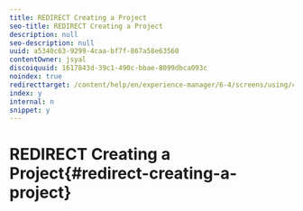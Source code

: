 ```yaml
---
title: REDIRECT Creating a Project
seo-title: REDIRECT Creating a Project
description: null
seo-description: null
uuid: a5340c63-9299-4caa-bf7f-867a58e63560
contentOwner: jsyal
discoiquuid: 1617843d-39c1-490c-bbae-8099dbca093c
noindex: true
redirecttarget: /content/help/en/experience-manager/6-4/screens/using/creating-a-screens-project
index: y
internal: n
snippet: y
---
```


# REDIRECT Creating a Project{#redirect-creating-a-project}

